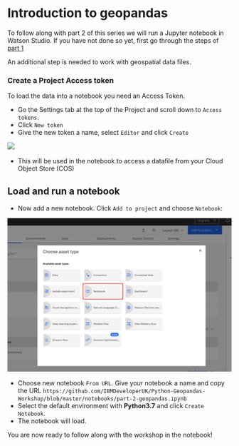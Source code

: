 # Introduction to geopandas

To follow along with part 2 of this series we will run a Jupyter notebook in Watson Studio. If you have not done so yet, first go through the steps of [part 1](https://github.com/IBMDeveloperUK/Python-Geopandas-Workshop/blob/master/part1.md)

An additional step is needed to work with geospatial data files. 

### Create a Project Access token

To load the data into a notebook you need an Access Token. 

- Go the Settings tab at the top of the Project and scroll down to `Access tokens`. 
- Click `New token`
- Give the new token a name, select `Editor` and click `Create`

![](/images/token.png)

- This will be used in the notebook to access a datafile from your Cloud Object Store (COS)

## Load and run a notebook

-  Now add a new notebook. Click `Add to project` and choose `Notebook`:

![](https://github.com/IBMDeveloperUK/python-geopandas-workshop/blob/master/images/notebook.png)

- Choose new notebook `From URL`. Give your notebook a name and copy the URL `https://github.com/IBMDeveloperUK/Python-Geopandas-Workshop/blob/master/notebooks/part-2-geopandas.ipynb`
- Select the default environment with **Python3.7** and click `Create Notebook`. 
-  The notebook will load. 
 
You are now ready to follow along with the workshop in the notebook!
